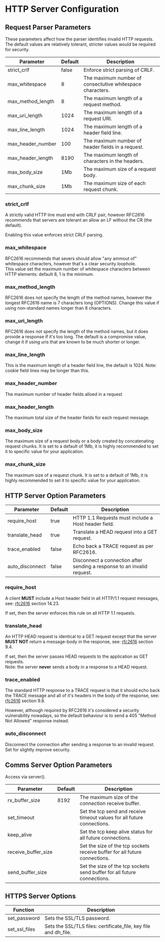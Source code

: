 # HTTP Server Configuration #

## Request Parser Parameters

These parameters affect how the parser identifies invalid HTTP requests.
The default values are relatively tolerant, stricter values would be required
for security.

| Parameter         | Default | Description                                         |
|-------------------|---------|-----------------------------------------------------|
| strict_crlf       | false   | Enforce strict parsing of CRLF.                     |
| max_whitespace    | 8       | The maximum number of consectutive whitespace characters. |
| max_method_length | 8       | The maximum length of a request method.             |
| max_uri_length    | 1024    | The maximum length of a request URI.                |
| max_line_length   | 1024    | The maximum length of a header field line.          |
| max_header_number | 100     | The maximum number of header fields in a request.   |
| max_header_length | 8190    | The maximum length of characters in the headers.    |
| max_body_size     | 1Mb     | The maximum size of a request body.                 |
| max_chunk_size    | 1Mb     | The maximum size of each request chunk.             |

### strict_crlf

A strictly valid HTTP line must end with CRLF pair, however RFC2616 recommends
that servers are tolerant an allow an LF without the CR (the default).

Enabling this value enforces strict CRLF parsing.

### max_whitespace

RFC2616 recommends that severs should allow "any ammout of" whitespace characters,
however that's a clear security loophole.  
This value set the maximum number of whitespace characters between HTTP elements: 
default 8, 1 is the minimum.

### max_method_length

RFC2616 does not specify the length of the method names, however the longest
RFC2616 name is 7 characters long (OPTIONS).
Change this value if using non-standard names longer than 8 characters.

### max_uri_length

RFC2616 does not specify the length of the method names, but it does provide a
response if it's too long.
The default is a compromise value, change it if using uris that are known to be
much shorter or longer.

### max_line_length

This is the maximum length of a header field line, the default is 1024.
Note: cookie field lines may be longer than this.

### max_header_number

The maximum number of header fields alloed in a request

### max_header_length

The maximum total size of the header fields for each request message.

### max_body_size

The maximum size of a request body or a body created by concatenating request chunks.
It is set to a default of 1Mb, it is highly recommended to set it to specific value
for your application.

### max_chunk_size

The maximum size of a request chunk.
It is set to a default of 1Mb, it is highly recommended to set it to specific value
for your application.

## HTTP Server Option Parameters

| Parameter       | Default | Description                                         |
|-----------------|---------|-----------------------------------------------------|
| require_host    | true    | HTTP 1.1 Requests must include a Host header field. |
| translate_head  | true    | Translate a HEAD request into a GET request.        |
| trace_enabled   | false   | Echo back a TRACE request as per RFC2616.           |
| auto_disconnect | false   | Disconnect a connection after sending a response to an invalid request. |

### require_host

A client **MUST** include a Host header field in all HTTP/1.1 request messages,
see: [rfc2616](http://www.w3.org/Protocols/rfc2616/rfc2616.html) section 14.23.  

If set, then the server enforces this rule on all HTTP 1.1 requests.

### translate_head

An HTTP HEAD request is identical to a GET request except that the server
**MUST NOT** return a message-body in the response, see:
[rfc2616](http://www.w3.org/Protocols/rfc2616/rfc2616.html) section 9.4.  

If set, then the server passes HEAD requests to the application as GET requests.  
Note: the server **never** sends a body in a response to a HEAD request.

### trace_enabled

The standard HTTP response to a TRACE request is that it should echo back the
TRACE message and all of it's headers in the body of the response, see:
[rfc2616](http://www.w3.org/Protocols/rfc2616/rfc2616.html) section 9.8.  

However, although required by RFC2616 it's considered a security vulnerability 
nowadays, so the default behaviour is to send a 405 "Method Not Allowed" response
instead.

### auto_disconnect

Disconnect the connection after sending a response to an invalid request.
Set for slightly improve security.

## Comms Server Option Parameters

Access via server().

| Parameter           | Default | Description                                         |
|---------------------|---------|-----------------------------------------------------|
| rx_buffer_size      | 8192    | The maximum size of the connection receive buffer.  |
| set_timeout         |         | Set the tcp send and receive timeout values for all future connections. |
| keep_alive          |         | Set the tcp keep alive status for all future connections. |
| receive_buffer_size |         | Set the size of the tcp sockets receive buffer for all future connections. |
| send_buffer_size    |         | Set the size of the tcp sockets send buffer for all future connections. |

## HTTPS Server Options

| Function      | Description                                         |
|---------------|-----------------------------------------------------|
| set_password  | Sets the SSL/TLS password. |
| set_ssl_files | Sets the SSL/TLS files: certificate_file, key file and dh_file. |

